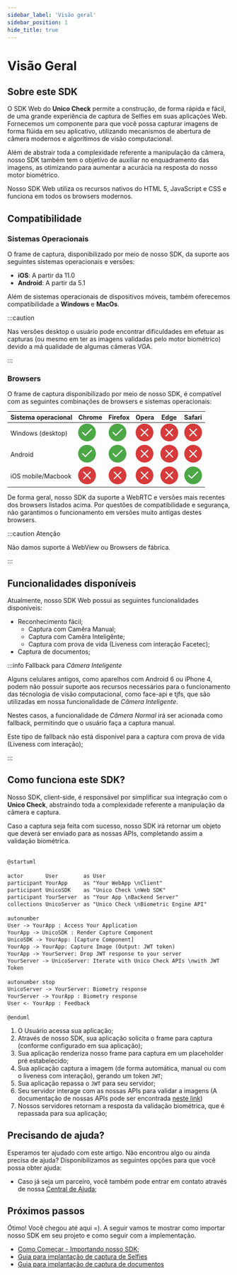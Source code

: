 ```yaml
---
sidebar_label: 'Visão geral'
sidebar_position: 1
hide_title: true
---
```


# Visão Geral

## Sobre este SDK

O SDK Web do **Unico Check** permite a construção, de forma rápida e fácil, de uma grande experiência de captura de Selfies em suas aplicações Web. Fornecemos um componente para que você possa capturar imagens de forma flúida em seu aplicativo, utilizando mecanismos de abertura de câmera modernos e algorítimos de visão computacional.

Além de abstrair toda a complexidade referente a manipulação da câmera, nosso SDK também tem o objetivo de auxiliar no enquadramento das imagens, as otimizando para aumentar a acurácia na resposta do nosso motor biométrico.

Nosso SDK Web utiliza os recursos nativos do HTML 5, JavaScript e CSS e funciona em todos os browsers modernos.

## Compatibilidade


### Sistemas Operacionais

O frame de captura, disponibilizado por meio de nosso SDK, da suporte aos seguintes sistemas operacionais e versões:
- **iOS**: A partir da 11.0
- **Android**: A partir da 5.1

Além de sistemas operacionais de dispositivos móveis, também oferecemos compatibilidade a **Windows** e **MacOs**.

:::caution

Nas versões desktop o usuário pode encontrar dificuldades em efetuar as capturas (ou mesmo em ter as imagens validadas pelo motor biométrico) devido a má qualidade de algumas câmeras VGA.

:::


### Browsers

O frame de captura disponibilizado por meio de nosso SDK, é compatível com as seguintes combinações de browsers e sistemas operacionais:

<div className="compatibility-table">

| Sistema operacional  | Chrome  | Firefox  | Opera  | Edge  | Safari |
|--------------------|---------|----------|--------|-------|--------|
| Windows (desktop)  | ![Supported](/img/icons/yes.svg) | ![Supported](/img/icons/yes.svg) |  ![Not supported](/img/icons/no.svg) |  ![Not supported](/img/icons/no.svg) | ![Not supported](/img/icons/no.svg)   |
| Android            | ![Supported](/img/icons/yes.svg) | ![Supported](/img/icons/yes.svg) | ![Not supported](/img/icons/no.svg) | ![Not supported](/img/icons/no.svg) | ![Not supported](/img/icons/no.svg) |
| iOS mobile/Macbook | ![Not supported](/img/icons/no.svg) | ![Not supported](/img/icons/no.svg) | ![Not supported](/img/icons/no.svg) | ![Not supported](/img/icons/no.svg) | ![Supported](/img/icons/yes.svg) |

</div>


De forma geral, nosso SDK da suporte a WebRTC e versões mais recentes dos browsers listados acima. Por questões de compatibilidade e segurança, não garantimos o funcionamento em versões muito antigas destes browsers.

:::caution Atenção 

Não damos suporte á WebView ou Browsers de fábrica.

:::

## Funcionalidades disponíveis 

Atualmente, nosso SDK Web possui as seguintes funcionalidades disponíveis:

- Reconhecimento fácil;
    - Captura com Camêra Manual;
    - Captura com Camêra Inteligênte;
    - Captura com prova de vida (Liveness com interação Facetec);
- Captura de documentos;

<!-- Acho que vale a pena trazer a explicação do que é cada funcionalidade pra ca... Validar com o Truffi -->

:::info Fallback para *Câmera Inteligente*

Alguns celulares antigos, como aparelhos com Android 6 ou iPhone 4, podem não possuir suporte aos recursos necessários para o funcionamento das técnologia de visão computacional, como face-api e tjfs, que são utilizadas em nossa funcionalidade de *Câmera Inteligente*.

Nestes casos, a funcionalidade de *Câmera Normal* irá ser acionada como fallback, permitindo que o usuário faça a captura manual.

Este tipo de fallback não está disponível para a captura com prova de vida (Liveness com interação);

:::

## Como funciona este SDK?

Nosso SDK, client-side, é responsável por simplificar sua integração com o **Unico Check**, abstraindo toda a complexidade referente a manipulação da câmera e captura. 

Caso a captura seja feita com sucesso, nosso SDK irá retornar um objeto que deverá ser enviado para as nossas APIs, completando assim a validação biométrica.


```plantuml Your title

@startuml

actor       User        as User
participant YourApp     as "Your WebApp \nClient"
participant UnicoSDK    as "Unico Check \nWeb SDK"
participant YourServer  as "Your App \nBackend Server"
collections UnicoServer as "Unico Check \nBiometric Engine API"

autonumber
User -> YourApp : Access Your Application
YourApp -> UnicoSDK : Render Capture Component
UnicoSDK -> YourApp: [Capture Component]
YourApp -> YourApp: Capture Image (Output: JWT token)
YourApp -> YourServer: Drop JWT response to your server  
YourServer -> UnicoServer: Iterate with Unico Check APIs \nwith JWT Token

autonumber stop
UnicoServer -> YourServer: Biometry response 
YourServer -> YourApp : Biometry response
User <- YourApp : Feedback

@enduml

```

1. O Usuário acessa sua aplicação;
2. Através de nosso SDK, sua aplicação solicita o frame para captura (conforme configurado em sua aplicação);
3. Sua aplicação renderiza nosso frame para captura em um placeholder pré estabelecido;
4. Sua aplicação captura a imagem (de forma automática, manual ou com o liveness com interação), gerando um token `JWT`;
5. Sua aplicação repassa o `JWT` para seu servidor; 
6. Seu servidor interage com as nossas APIs para validar a imagens (A documentação de nossas APIs pode ser encontrada [neste link](https://www3.acesso.io/identity/services/v3/docs/))
7. Nossos servidores retornam a resposta da validação biométrica, que é repassada para sua aplicação;


## Precisando de ajuda?

Esperamos ter ajudado com este artigo. Não encontrou algo ou ainda precisa de ajuda? Disponibilizamos as seguintes opções para que você possa obter ajuda:

- Caso já seja um parceiro, você também pode entrar em contato através de nossa [Central de Ajuda](https://ajuda.unico.io/hc/pt-br/categories/360002344171);

## Próximos passos

Ótimo! Você chegou até aqui =). A seguir vamos te mostrar como importar nosso SDK em seu projeto e como seguir com a implementação.

- [Como Começar - Importando nosso SDK](como-comecar);
- [Guia para implantação de captura de Selfies](fluxos/captura-selfies)
- [Guia para implantação de captura de documentos](fluxos/captura-selfies)

